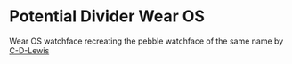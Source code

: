 # Potential Divider Wear OS

Wear OS watchface recreating the pebble watchface of the same name by [C-D-Lewis](https://github.com/C-D-Lewis)
